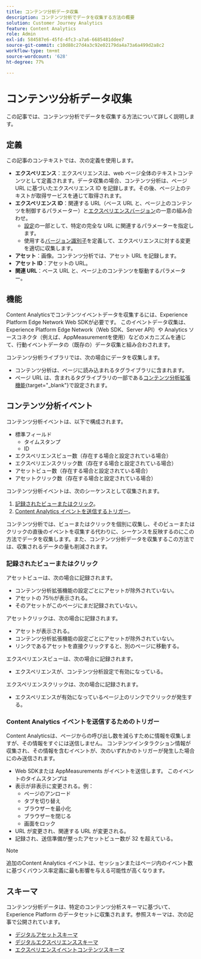 ```yaml
---
title: コンテンツ分析データ収集
description: コンテンツ分析でデータを収集する方法の概要
solution: Customer Journey Analytics
feature: Content Analytics
role: Admin
exl-id: 584587e6-45fd-4fc3-a7a6-6685481ddee7
source-git-commit: c10d88c27d4a3c92e02179da4a73a6a499d2a8c2
workflow-type: tm+mt
source-wordcount: '628'
ht-degree: 77%

---
```


# コンテンツ分析データ収集

この記事では、コンテンツ分析でデータを収集する方法について詳しく説明します。

## 定義

この記事のコンテキストでは、次の定義を使用します。

* **エクスペリエンス**：エクスペリエンスは、web ページ全体のテキストコンテンツとして定義されます。データ収集の場合、コンテンツ分析は、ページ URL に基づいたエクスペリエンス ID を記録します。その後、ページ上のテキストが取得サービスを通じて取得されます。
* **エクスペリエンス ID**：関連する URL（ベース URL と、ページ上のコンテンツを制御するパラメーター）と[エクスペリエンスバージョン](manual.md#versioning)の一意の組み合わせ。
   * [設定](configuration.md)の一部として、特定の完全な URL に関連するパラメーターを指定します。
   * 使用する[バージョン識別子](manual.md#versioning)を定義して、エクスペリエンスに対する変更を適切に収集します。
* **アセット**：画像。コンテンツ分析では、アセット URL を記録します。
* **アセット ID**：アセットの URL。
* **関連 URL**：ベース URL と、ページ上のコンテンツを駆動するパラメーター。


## 機能

Content Analyticsでコンテンツイベントデータを収集するには、Experience Platform Edge Network Web SDKが必要です。 このイベントデータ収集は、Experience Platform Edge Network（Web SDK、Server API）や Analytics ソースコネクタ（例えば、AppMeasurementを使用）などのメカニズムを通じて、行動イベントデータの（既存の）データ収集と組み合わされます。

コンテンツ分析ライブラリでは、次の場合にデータを収集します。

* コンテンツ分析は、ページに読み込まれるタグライブラリに含まれます。
* ページ URL は、含まれるタグライブラリの一部である[コンテンツ分析拡張機能](https://experienceleague.adobe.com/ja/docs/experience-platform/tags/extensions/client/content-analytics/overview){target="_blank"}で設定されます。


## コンテンツ分析イベント

コンテンツ分析イベントは、以下で構成されます。

* 標準フィールド
   * タイムスタンプ
   * ID
* エクスペリエンスビュー数（存在する場合と設定されている場合）
* エクスペリエンスクリック数（存在する場合と設定されている場合）
* アセットビュー数（存在する場合と設定されている場合）
* アセットクリック数（存在する場合と設定されている場合）

コンテンツ分析イベントは、次のシーケンスとして収集されます。

1. [記録されたビューまたはクリック](#recorded-view-or-click)。
1. [Content Analytics イベントを送信するトリガー](#trigger-to-send-a-content-analytics-event)。

コンテンツ分析では、ビューまたはクリックを個別に収集し、そのビューまたはクリックの直後のイベントを収集する代わりに、シーケンスを反映するのにこの方法でデータを収集します。また、コンテンツ分析データを収集するこの方法では、収集されるデータの量も削減されます。

### 記録されたビューまたはクリック

アセットビューは、次の場合に記録されます。

* コンテンツ分析拡張機能の設定ごとにアセットが除外されていない。
* アセットの 75％が表示される。
* そのアセットがこのページにまだ記録されていない。

アセットクリックは、次の場合に記録されます。

* アセットが表示される。
* コンテンツ分析拡張機能の設定ごとにアセットが除外されていない。
* リンクであるアセットを直接クリックすると、別のページに移動する。

エクスペリエンスビューは、次の場合に記録されます。

* エクスペリエンスが、コンテンツ分析設定で有効になっている。

エクスペリエンスクリックは、次の場合に記録されます。

* エクスペリエンスが有効になっているページ上のリンクでクリックが発生する。


### Content Analytics イベントを送信するためのトリガー

Content Analyticsは、ページからの呼び出し数を減らすために情報を収集しますが、その情報をすぐには送信しません。 コンテンツインタラクション情報が収集され、その情報を含むイベントが、次のいずれかのトリガーが発生した場合にのみ送信されます。

* Web SDKまたは AppMeasurements がイベントを送信します。 このイベントのタイムスタンプは
* 表示が非表示に変更される。例：
   * ページのアンロード
   * タブを切り替え
   * ブラウザーを最小化
   * ブラウザーを閉じる
   * 画面をロック
* URL が変更され、関連する URL が変更される。
* 記録され、送信準備が整ったアセットビュー数が 32 を超えている。

>[!NOTE]
>
>追加のContent Analytics イベントは、セッションまたはページ内のイベント数に基づくバウンス率定義に最も影響を与える可能性が高くなります。
>


## スキーマ

コンテンツ分析データは、特定のコンテンツ分析スキーマに基づいて、Experience Platform のデータセットに収集されます。参照スキーマは、次の記事で公開されています。

* [デジタルアセットスキーマ](https://github.com/adobe/xdm/blob/master/components/classes/digital-asset.schema.json)
* [デジタルエクスペリエンススキーマ](https://github.com/adobe/xdm/blob/master/components/classes/digital-experience.schema.json)
* [エクスペリエンスイベントコンテンツスキーマ](https://github.com/adobe/xdm/blob/master/components/fieldgroups/experience-event/experienceevent-content.schema.json)
